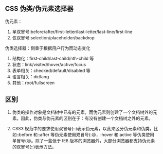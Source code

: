 <!-- @format -->

## CSS 伪类/伪元素选择器

伪元素：

1. 单双冒号:before/after/first-letter/last-letter/last-line/first-line
2. 仅双冒号:selection/placeholder/backdrop

伪类选择器：侧重于根据用户行为而动态变化

1. 结构化：first-child/last-child/nth-child 等
2. 状态：link/visited/hover/active/focus
3. 表单相关：checked/default/disabled 等
4. 语言相关：dir/lang
5. 其他：root/fullscreen

## 区别

1. 伪类的操作对象是文档树中已有的元素，而伪元素则创建了一个文档树外的元素。因此，伪类与伪元素的区别在于：有没有创建一个文档树之外的元素。

2. CSS3 规范中的要求使用双冒号(::)表示伪元素，以此来区分伪元素和伪类，比如::before 和::after 等伪元素使用双冒号(:😃，:hover 和:active 等伪类使用单冒号(😃。除了一些低于 IE8 版本的浏览器外，大部分浏览器都支持伪元素的双冒号(::)表示方法。

